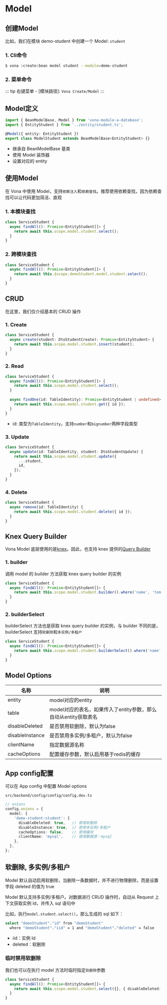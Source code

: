 # Model

## 创建Model

比如，我们在模块 demo-student 中创建一个 Model: `student`

### 1. Cli命令

``` bash
$ vona :create:bean model student --module=demo-student
```

### 2. 菜单命令

::: tip
右键菜单 - [模块路径]: `Vona Create/Model`
:::

## Model定义

``` typescript
import { BeanModelBase, Model } from 'vona-module-a-database';
import { EntityStudent } from '../entity/student.ts';

@Model({ entity: EntityStudent })
export class ModelStudent extends BeanModelBase<EntityStudent> {}
```

- 继承自 BeanModelBase 基类
- 使用 Model 装饰器
- 设置对应的 entity

## 使用Model

在 Vona 中使用 Model，支持`依赖注入`和`依赖查找`。推荐使用依赖查找，因为依赖查找可以让代码更加简洁、直观

### 1. 本模块查找

``` typescript
class ServiceStudent {
  async findAll(): Promise<EntityStudent[]> {
    return await this.scope.model.student.select();
  }
}
```

### 2. 跨模块查找

``` typescript
class ServiceStudent {
  async findAll(): Promise<EntityStudent[]> {
    return await this.$scope.demoStudent.model.student.select();
  }
}
```

## CRUD

在这里，我们仅介绍基本的 CRUD 操作

### 1. Create

``` typescript
class ServiceStudent {
  async create(student: DtoStudentCreate): Promise<EntityStudent> {
    return await this.scope.model.student.insert(student);
  }
}
```

### 2. Read

``` typescript
class ServiceStudent {
  async findAll(): Promise<EntityStudent[]> {
    return await this.scope.model.student.select();
  }
  
  async findOne(id: TableIdentity): Promise<EntityStudent | undefined> {
    return await this.scope.model.student.get({ id });
  }
}
```

- id: 类型为`TableIdentity`，支持`number`和`bignumber`两种字段类型

### 3. Update

``` typescript
class ServiceStudent {
  async update(id: TableIdentity, student: DtoStudentUpdate) {
    return await this.scope.model.student.update({
      ...student,
      id,
    });
  }
}
```

### 4. Delete

``` typescript
class ServiceStudent {
  async remove(id: TableIdentity) {
    return await this.scope.model.student.delete({ id });
  }
}
```

## Knex Query Builder

Vona Model 底层使用的是[knex](https://knexjs.org/)。因此，也支持 knex 提供的[Query Builder](https://knexjs.org/guide/query-builder.html)

### 1. builder

调用 model 的 builder 方法获取 knex query builder 的实例

``` typescript
class ServiceStudent {
  async findAll(): Promise<EntityStudent[]> {
    return await this.scope.model.student.builder().where('name', 'tom').orderBy('name');
  }
}
```

### 2. builderSelect

builderSelect 方法也是获取 knex query builder 的实例，与 builder 不同的是，builderSelect 支持`软删除`和`多实例/多租户`

``` typescript
class ServiceStudent {
  async findAll(): Promise<EntityStudent[]> {
    return await this.scope.model.student.builderSelect().where('name', 'tom').orderBy('name');
  }
}
```

## Model Options

|名称|说明|
|--|--|
|entity|model对应的entity|
|table|model对应的表名，如果传入了entity参数，那么自动从entity获取表名|
|disableDeleted|是否禁用软删除，默认为false|
|disableInstance|是否禁用多实例/多租户，默认为false|
|clientName|指定数据源名称|
|cacheOptions|配置缓存参数，默认启用基于redis的缓存|

## App config配置

可以在 App config 中配置 Model options

`src/backend/config/config/config.dev.ts`

``` typescript
// onions
config.onions = {
  model: {
    'demo-student:student': {
      disableDeleted: true,   // 禁用软删除
      disableInstance: true,  // 禁用多实例/多租户
      cacheOptions: false,    // 禁用缓存
      clientName: 'mysql',    // 使用数据源：mysql
    },
  },
};
```

## 软删除, 多实例/多租户

Model 默认自动启用软删除，当删除一条数据时，并不进行物理删除，而是设置字段 deleted 的值为 true

Model 默认支持多实例/多租户。对数据进行 CRUD 操作时，自动从 Request 上下文获取实例 Id，并传入 sql 语句中

比如，执行`model.student.select()`，那么生成的 sql 如下：

``` bash
select "demoStudent"."id" from "demoStudent" 
  where "demoStudent"."iid" = 1 and "demoStudent"."deleted" = false
```

- iid：实例 Id
- deleted：软删除

### 临时禁用软删除

我们也可以在执行 model 方法时临时指定`软删除`参数

``` typescript
class ServiceStudent {
  async findAll(): Promise<EntityStudent[]> {
    return await this.scope.model.student.select({}, { disableDeleted: true });
  }
}
```
